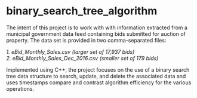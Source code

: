 # binary_search_tree_algorithm

The intent of this project is to work with with information extracted from a 
municipal government data feed containing bids submitted for auction of property.
The data set is provided in two comma-separated files:

  *1. eBid_Monthly_Sales.csv (larger set of 17,937 bids)* <br>
  *2. eBid_Monthly_Sales_Dec_2016.csv (smaller set of 179 bids)*

Implemented using C++, the project focuses on the use of a binary search tree data structure to 
search, update, and delete the associated data and uses timestamps compare and 
contrast algorithm efficiency for the various operations. 

